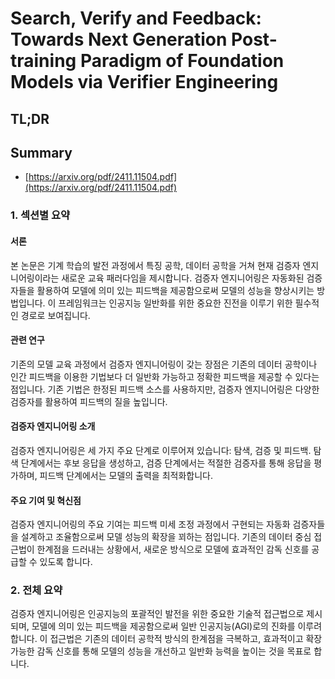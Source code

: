 # Search, Verify and Feedback: Towards Next Generation Post-training Paradigm of Foundation Models via Verifier Engineering
## TL;DR
## Summary
- [https://arxiv.org/pdf/2411.11504.pdf](https://arxiv.org/pdf/2411.11504.pdf)

### 1. 섹션별 요약

#### 서론
본 논문은 기계 학습의 발전 과정에서 특징 공학, 데이터 공학을 거쳐 현재 검증자 엔지니어링이라는 새로운 교육 패러다임을 제시합니다. 검증자 엔지니어링은 자동화된 검증자들을 활용하여 모델에 의미 있는 피드백을 제공함으로써 모델의 성능을 향상시키는 방법입니다. 이 프레임워크는 인공지능 일반화를 위한 중요한 진전을 이루기 위한 필수적인 경로로 보여집니다.

#### 관련 연구
기존의 모델 교육 과정에서 검증자 엔지니어링이 갖는 장점은 기존의 데이터 공학이나 인간 피드백을 이용한 기법보다 더 일반화 가능하고 정확한 피드백을 제공할 수 있다는 점입니다. 기존 기법은 한정된 피드백 소스를 사용하지만, 검증자 엔지니어링은 다양한 검증자를 활용하여 피드백의 질을 높입니다.

#### 검증자 엔지니어링 소개
검증자 엔지니어링은 세 가지 주요 단계로 이루어져 있습니다: 탐색, 검증 및 피드백. 탐색 단계에서는 후보 응답을 생성하고, 검증 단계에서는 적절한 검증자를 통해 응답을 평가하며, 피드백 단계에서는 모델의 출력을 최적화합니다. 

#### 주요 기여 및 혁신점
검증자 엔지니어링의 주요 기여는 피드백 미세 조정 과정에서 구현되는 자동화 검증자들을 설계하고 조율함으로써 모델 성능의 확장을 꾀하는 점입니다. 기존의 데이터 중심 접근법이 한계점을 드러내는 상황에서, 새로운 방식으로 모델에 효과적인 감독 신호를 공급할 수 있도록 합니다.

### 2. 전체 요약
검증자 엔지니어링은 인공지능의 포괄적인 발전을 위한 중요한 기술적 접근법으로 제시되며, 모델에 의미 있는 피드백을 제공함으로써 일반 인공지능(AGI)로의 진화를 이루려 합니다. 이 접근법은 기존의 데이터 공학적 방식의 한계점을 극복하고, 효과적이고 확장 가능한 감독 신호를 통해 모델의 성능을 개선하고 일반화 능력을 높이는 것을 목표로 합니다.